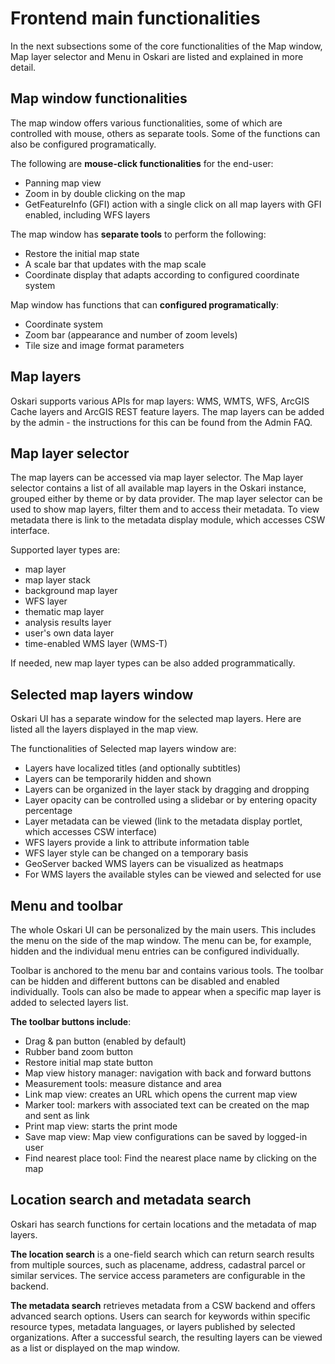 # Frontend main functionalities

In the next subsections some of the core functionalities of the Map window, Map layer selector and Menu in Oskari are listed and explained in more detail.

## Map window functionalities

The map window offers various functionalities, some of which are controlled with mouse, others as separate tools. Some of the functions can also be configured programatically.

The following are **mouse-click functionalities** for the end-user:
- Panning map view
- Zoom in by double clicking on the map
- GetFeatureInfo (GFI) action with a single click on all map layers with GFI enabled, including WFS layers

The map window has **separate tools** to perform the following:
- Restore the initial map state
- A scale bar that updates with the map scale
- Coordinate display that adapts according to configured coordinate system

Map window has functions that can **configured programatically**:
- Coordinate system
- Zoom bar (appearance and number of zoom levels)
- Tile size and image format parameters

## Map layers

Oskari supports various APIs for map layers: WMS, WMTS, WFS, ArcGIS Cache layers and ArcGIS REST feature layers. The map layers can be added by the admin - the instructions for this can be found from the Admin FAQ.

## Map layer selector

The map layers can be accessed via map layer selector. The Map layer selector contains a list of all available map layers in the Oskari instance, grouped either by theme or by data provider. The map layer selector can be used to show map layers, filter them and to access their metadata. To view metadata there is link to the metadata display module, which accesses CSW interface.

Supported layer types are:
- map layer
- map layer stack
- background map layer
- WFS layer
- thematic map layer
- analysis results layer
- user's own data layer
- time-enabled WMS layer (WMS-T)

If needed, new map layer types can be also added programmatically.

## Selected map layers window

Oskari UI has a separate window for the selected map layers. Here are listed all the layers displayed in the map view.

The functionalities of Selected map layers window are:

- Layers have localized titles (and optionally subtitles)
- Layers can be temporarily hidden and shown
- Layers can be organized in the layer stack by dragging and dropping
- Layer opacity can be controlled using a slidebar or by entering opacity percentage
- Layer metadata can be viewed (link to the metadata display portlet, which accesses CSW interface)
- WFS layers provide a link to attribute information table
- WFS layer style can be changed on a temporary basis
- GeoServer backed WMS layers can be visualized as heatmaps
- For WMS layers the available styles can be viewed and selected for use

## Menu and toolbar

The whole Oskari UI can be personalized by the main users. This includes the menu on the side of the map window. The menu can be, for example, hidden and the individual menu entries can be configured individually.

Toolbar is anchored to the menu bar and contains various tools. The toolbar can be hidden and different buttons can be disabled and enabled individually. Tools can also be made to appear when a specific map layer is added to selected layers list.

**The toolbar buttons include**:
- Drag & pan button (enabled by default)
- Rubber band zoom button
- Restore initial map state button
- Map view history manager: navigation with back and forward buttons
- Measurement tools: measure distance and area
- Link map view: creates an URL which opens the current map view
- Marker tool: markers with associated text can be created on the map and sent as link
- Print map view: starts the print mode
- Save map view: Map view configurations can be saved by logged-in user
- Find nearest place tool: Find the nearest place name by clicking on the map

## Location search and metadata search

Oskari has search functions for certain locations and the metadata of map layers.

**The location search** is a one-field search which can return search results from multiple sources, such as placename, address, cadastral parcel or similar services. The service access parameters are configurable in the backend.

**The metadata search** retrieves metadata from a CSW backend and offers advanced search options. Users can search for keywords within specific resource types, metadata languages, or layers published by selected organizations. After a successful search, the resulting layers can be viewed as a list or displayed on the map window.
